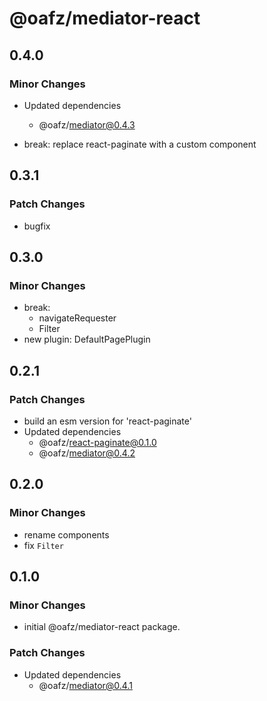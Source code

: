 # @oafz/mediator-react

## 0.4.0

### Minor Changes

- Updated dependencies
  - @oafz/mediator@0.4.3

- break: replace react-paginate with a custom component

## 0.3.1

### Patch Changes

- bugfix

## 0.3.0

### Minor Changes

- break:
  - navigateRequester
  - Filter
- new plugin: DefaultPagePlugin

## 0.2.1

### Patch Changes

- build an esm version for 'react-paginate'
- Updated dependencies
  - @oafz/react-paginate@0.1.0
  - @oafz/mediator@0.4.2

## 0.2.0

### Minor Changes

- rename components
- fix `Filter`

## 0.1.0

### Minor Changes

- initial @oafz/mediator-react package.

### Patch Changes

- Updated dependencies
  - @oafz/mediator@0.4.1
